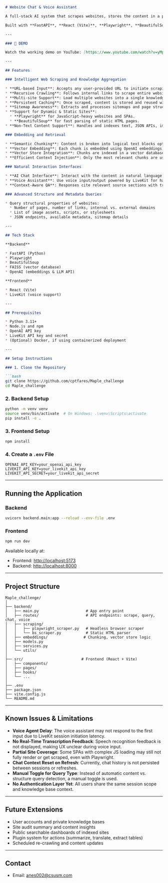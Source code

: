 

````markdown
# Website Chat & Voice Assistant

A full-stack AI system that scrapes websites, stores the content in a persistent vector database, and enables users to interact with that content via chat or voice. The platform supports multi-site scraping, site structure analysis, and deep content interaction.

Built with **FastAPI**, **React (Vite)**, **Playwright**, **BeautifulSoup**, **OpenAI**, and **LiveKit**.

---

### 🎥 DEMO

Watch the working demo on YouTube: [https://www.youtube.com/watch?v=yMpEgv_Rjjo](https://www.youtube.com/watch?v=yMpEgv_Rjjo)

---

## Features

### Intelligent Web Scraping and Knowledge Aggregation

* **URL-based Input**: Accepts any user-provided URL to initiate scraping.
* **Recursive Crawling**: Follows internal links to scrape entire websites to a defined depth.
* **Multi-site Support**: Load multiple websites into a single knowledge base and query them collectively.
* **Persistent Caching**: Once scraped, content is stored and reused without redundant requests.
* **Sitemap Awareness**: Extracts and processes sitemaps and page structure metadata.
* **Support for Dynamic & Static Sites**:
  * **Playwright** for JavaScript-heavy websites and SPAs.
  * **BeautifulSoup** for fast parsing of static HTML pages.
* **Non-Text Content Support**: Handles and indexes text, JSON APIs, images, and metadata for broader coverage.

### Embedding and Retrieval

* **Semantic Chunking**: Content is broken into logical text blocks optimized for context relevance (e.g., paragraphs, sections).
* **Vector Embedding**: Each chunk is embedded using OpenAI embeddings.
* **Vector Store Integration**: Chunks are indexed in a vector database (FAISS) for fast and accurate similarity-based retrieval.
* **Efficient Context Injection**: Only the most relevant chunks are used to generate responses, optimizing LLM performance and cost.

### Natural Interaction Interfaces

* **AI Chat Interface**: Interact with the content in natural language through a web-based chat UI.
* **Voice Assistant**: Use voice input/output powered by LiveKit for hands-free interactions.
* **Context-Aware QA**: Responses cite relevant source sections with traceability.

### Advanced Structure and Metadata Queries

* Query structural properties of websites:
  * Number of pages, number of links, internal vs. external domains
  * List of image assets, scripts, or stylesheets
  * JSON endpoints, available metadata, sitemap details

---

## Tech Stack

**Backend**

* FastAPI (Python)
* Playwright
* BeautifulSoup
* FAISS (vector database)
* OpenAI (embeddings & LLM API)

**Frontend**

* React (Vite)
* LiveKit (voice support)

---

## Prerequisites

* Python 3.11+
* Node.js and npm
* OpenAI API key
* LiveKit API key and secret
* (Optional) Docker, if using containerized deployment

---

## Setup Instructions

### 1. Clone the Repository

```bash
git clone https://github.com/cptfares/Maple_challenge
cd Maple_challenge
````

### 2. Backend Setup

```bash
python -m venv venv
source venv/bin/activate  # On Windows: .\venv\Scripts\activate
pip install -e .
```

### 3. Frontend Setup

```bash
npm install
```

### 4. Create a `.env` File

```env
OPENAI_API_KEY=your_openai_api_key
LIVEKIT_API_KEY=your_livekit_api_key
LIVEKIT_API_SECRET=your_livekit_api_secret
```

---

## Running the Application

### Backend

```bash
uvicorn backend.main:app --reload --env-file .env
```

### Frontend

```bash
npm run dev
```

Available locally at:

* Frontend: [http://localhost:5173](http://localhost:5173)
* Backend: [http://localhost:8000](http://localhost:8000)

---

## Project Structure

```
Maple_challenge/
│
├── backend/              
│   ├── main.py                     # App entry point
│   ├── routes/                     # API endpoints: scrape, query, chat, voice
│   ├── scraping/                  
│   │   ├── playwright_scraper.py   # Headless browser scraper
│   │   └── bs_scraper.py           # Static HTML parser
│   ├── embeddings/                # Chunking, vector store logic
│   ├── models.py                  
│   ├── services.py                
│   └── utils/                     
│
├── src/                          # Frontend (React + Vite)
│   ├── components/               
│   ├── pages/                    
│   ├── hooks/                    
│   └── ...
│
├── .env
├── package.json
├── vite.config.js
└── README.md
```

---

## Known Issues & Limitations

* **Voice Agent Delay**: The voice assistant may not respond to the first input due to LiveKit session initiation latency.
* **No Real-Time Transcription Feedback**: Speech recognition feedback is not displayed, making UX unclear during voice input.
* **Partial Site Coverage**: Some SPAs with complex JS loading may still not fully render or get scraped, even with Playwright.
* **Chat Context Reset on Refresh**: Currently, chat history is not persisted between sessions or refreshes.
* **Manual Toggle for Query Type**: Instead of automatic content vs. structure query detection, a manual toggle is used.
* **No Authentication Layer Yet**: All users share the same session scope and knowledge base context.

---

## Future Extensions

* User accounts and private knowledge bases
* Site audit summary and content insights
* Public searchable dashboards of indexed sites
* Plugin system for actions (summarize, translate, extract tables)
* Scheduled re-crawling and content updates

---

## Contact

* Email: [anes002@csusm.com](mailto:anes002@csusm.com)


